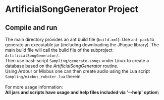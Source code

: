 # ArtificialSongGenerator Project

## Compile and run

The main directory provides an ant build file (`build.xml`): Use `ant pack` to generate an executable jar (including downloading the JFugue library).
The main build file will call the build file of the subproject `ArtificialSongGenerator/`.\
Then use bash script `Sampling/generate-songs` under Linux to create a database based on the *ArtificialSongGenerator* routine.\
Using Ardour or Mixbus one can then create audio using the Lua script `Sampling/mixbus_roboter.lua` therein.\
\
For more usage information:\
**All jars and scripts have usage and help files included via '--help' option**\
